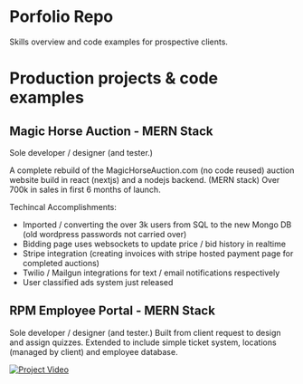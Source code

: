 # Porfolio Repo
Skills overview and code examples for prospective clients.

# Production projects & code examples

## Magic Horse Auction - MERN Stack
Sole developer / designer (and tester.)

A complete rebuild of the MagicHorseAuction.com (no code reused) auction website build in react (nextjs) and a nodejs backend. (MERN stack)
Over 700k in sales in first 6 months of launch. 

Techincal Accomplishments:
* Imported / converting the over 3k users from SQL to the new Mongo DB (old wordpress passwords not carried over)
* Bidding page uses websockets to update price / bid history in realtime
* Stripe integration (creating invoices with stripe hosted payment page for completed auctions)
* Twilio / Mailgun integrations for text / email notifications respectively
* User classified ads system just released

## RPM Employee Portal - MERN Stack
Sole developer / designer (and tester.) 
Built from client request to design and assign quizzes. Extended to include simple ticket system, locations (managed by client) and employee database.

[![Project Video](https://images.ctfassets.net/9gf3vakh3ucr/4U6J34QjsrWeusBrJ9Q5uk/9bbc6b5aa019c5202020ade8a50c46a5/rpm.jpg)](https://s3.us-west-1.wasabisys.com/portfolio3400/sitevideos/rpm_portal.mp4)

